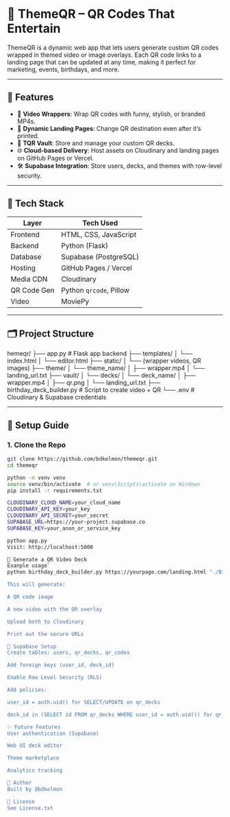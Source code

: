 # 🎥 ThemeQR – QR Codes That Entertain

ThemeQR is a dynamic web app that lets users generate custom QR codes wrapped in themed video or image overlays. Each QR code links to a landing page that can be updated at any time, making it perfect for marketing, events, birthdays, and more.

---

## 📌 Features

- 🎥 **Video Wrappers**: Wrap QR codes with funny, stylish, or branded MP4s.
- 🔁 **Dynamic Landing Pages**: Change QR destination even after it’s printed.
- 📁 **TQR Vault**: Store and manage your custom QR decks.
- 🌐 **Cloud-based Delivery**: Host assets on Cloudinary and landing pages on GitHub Pages or Vercel.
- 🛠️ **Supabase Integration**: Store users, decks, and themes with row-level security.

---

## 🧰 Tech Stack

| Layer       | Tech Used                   |
|-------------|-----------------------------|
| Frontend    | HTML, CSS, JavaScript       |
| Backend     | Python (Flask)              |
| Database    | Supabase (PostgreSQL)       |
| Hosting     | GitHub Pages / Vercel       |
| Media CDN   | Cloudinary                  |
| QR Code Gen | Python `qrcode`, Pillow     |
| Video       | MoviePy                     |

---

## 🗂 Project Structure

hemeqr/
├── app.py # Flask app backend
├── templates/
│ └── index.html
│ └── editor.html
├── static/
│ └── (wrapper videos, QR images)
├── theme/
│ └── theme_name/
│ ├── wrapper.mp4
│ └── landing_url.txt
├── vault/
│ └── decks/
│ └── deck_name/
│ ├── wrapper.mp4
│ ├── qr.png
│ └── landing_url.txt
├── birthday_deck_builder.py # Script to create video + QR
└── .env # Cloudinary & Supabase credentials


---

## 🚀 Setup Guide

### 1. Clone the Repo

```bash
git clone https://github.com/bdkelmon/themeqr.git
cd themeqr

python -m venv venv
source venv/bin/activate  # or venv\Scripts\activate on Windows
pip install -r requirements.txt

CLOUDINARY_CLOUD_NAME=your_cloud_name
CLOUDINARY_API_KEY=your_key
CLOUDINARY_API_SECRET=your_secret
SUPABASE_URL=https://your-project.supabase.co
SUPABASE_KEY=your_anon_or_service_key

python app.py
Visit: http://localhost:5000

🧪 Generate a QR Video Deck
Exanple usage`
python birthday_deck_builder.py https://yourpage.com/landing.html "./BirthdayParty.mp4

This will generate:

A QR code image

A new video with the QR overlay

Upload both to Cloudinary

Print out the secure URLs

🔐 Supabase Setup
Create tables: users, qr_decks, qr_codes

Add foreign keys (user_id, deck_id)

Enable Row Level Security (RLS)

Add policies:

user_id = auth.uid() for SELECT/UPDATE on qr_decks

deck_id in (SELECT id FROM qr_decks WHERE user_id = auth.uid()) for qr_codes

✨ Future Features
User authentication (Supabase)

Web UI deck editor

Theme marketplace

Analytics tracking

👤 Author
Built by @bdkelmon

📄 License
See License.txt


